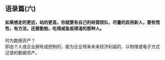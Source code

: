 ## 语录篇(六)

#### 如果想走的更远，站的更高，你就要有自己的经营团队，尽量的启用新人，要有悟性，有方法，还要勤勉，吃得咸鱼抵得渴的那种人。

何为数据资产？<br/>
即由个人或企业拥有或控制的，能为企业带来未来经济利益的，以物理或电子方式记录的数据资产。<br/>
